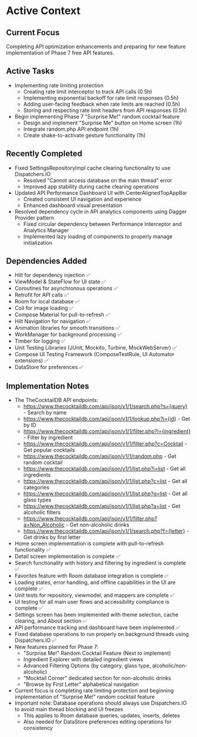 # Active Context

## Current Focus
Completing API optimization enhancements and preparing for new feature implementation of Phase 7 free API features.

## Active Tasks
- Implementing rate limiting protection
  - Creating rate limit interceptor to track API calls (0.5h)
  - Implementing exponential backoff for rate limit responses (0.5h)
  - Adding user-facing feedback when rate limits are reached (0.5h)
  - Storing and respecting rate limit headers from API responses (0.5h)
- Begin implementing Phase 7 "Surprise Me!" random cocktail feature
  - Design and implement "Surprise Me" button on Home screen (1h)
  - Integrate random.php API endpoint (1h)
  - Create shake-to-activate gesture functionality (1h)

## Recently Completed
- Fixed SettingsRepositoryImpl cache clearing functionality to use Dispatchers.IO
  - Resolved "Cannot access database on the main thread" error
  - Improved app stability during cache clearing operations
- Updated API Performance Dashboard UI with CenterAlignedTopAppBar
  - Created consistent UI navigation and experience
  - Enhanced dashboard visual presentation
- Resolved dependency cycle in API analytics components using Dagger Provider pattern
  - Fixed circular dependency between Performance Interceptor and Analytics Manager
  - Implemented lazy loading of components to properly manage initialization

## Dependencies Added
- Hilt for dependency injection ✅
- ViewModel & StateFlow for UI state ✅
- Coroutines for asynchronous operations ✅
- Retrofit for API calls ✅
- Room for local database ✅
- Coil for image loading ✅
- Compose Material for pull-to-refresh ✅
- Hilt Navigation for navigation ✅
- Animation libraries for smooth transitions ✅
- WorkManager for background processing ✅
- Timber for logging ✅
- Unit Testing Libraries (JUnit, Mockito, Turbine, MockWebServer) ✅
- Compose UI Testing Framework (ComposeTestRule, UI Automator extensions) ✅
- DataStore for preferences ✅

## Implementation Notes
- The TheCocktailDB API endpoints:
  - https://www.thecocktaildb.com/api/json/v1/1/search.php?s={query} - Search by name
  - https://www.thecocktaildb.com/api/json/v1/1/lookup.php?i={id} - Get by ID
  - https://www.thecocktaildb.com/api/json/v1/1/filter.php?i={ingredient} - Filter by ingredient
  - https://www.thecocktaildb.com/api/json/v1/1/filter.php?c=Cocktail - Get popular cocktails
  - https://www.thecocktaildb.com/api/json/v1/1/random.php - Get random cocktail
  - https://www.thecocktaildb.com/api/json/v1/1/list.php?i=list - Get all ingredients
  - https://www.thecocktaildb.com/api/json/v1/1/list.php?c=list - Get all categories
  - https://www.thecocktaildb.com/api/json/v1/1/list.php?g=list - Get all glass types
  - https://www.thecocktaildb.com/api/json/v1/1/list.php?a=list - Get alcoholic filters
  - https://www.thecocktaildb.com/api/json/v1/1/filter.php?a=Non_Alcoholic - Get non-alcoholic drinks
  - https://www.thecocktaildb.com/api/json/v1/1/search.php?f={letter} - Get drinks by first letter
- Home screen implementation is complete with pull-to-refresh functionality ✅
- Detail screen implementation is complete ✅
- Search functionality with history and filtering by ingredient is complete ✅
- Favorites feature with Room database integration is complete ✅
- Loading states, error handling, and offline capabilities in the UI are complete ✅
- Unit tests for repository, viewmodel, and mappers are complete ✅
- UI testing for all main user flows and accessibility compliance is complete ✅
- Settings screen has been implemented with theme selection, cache clearing, and About section ✅
- API performance tracking and dashboard have been implemented ✅
- Fixed database operations to run properly on background threads using Dispatchers.IO ✅
- New features planned for Phase 7:
  - "Surprise Me!" Random Cocktail Feature (Next to implement)
  - Ingredient Explorer with detailed ingredient views
  - Advanced Filtering Options (by category, glass type, alcoholic/non-alcoholic)
  - "Mocktail Corner" dedicated section for non-alcoholic drinks
  - "Browse by First Letter" alphabetical navigation
- Current focus is completing rate limiting protection and beginning implementation of "Surprise Me!" random cocktail feature
- Important note: Database operations should always use Dispatchers.IO to avoid main thread blocking and UI freezes
  - This applies to Room database queries, updates, inserts, deletes
  - Also needed for DataStore preferences editing operations for consistency